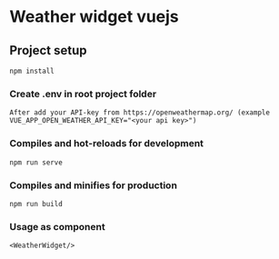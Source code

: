 # Weather widget vuejs

## Project setup
```
npm install
```

### Create .env in root project folder
```
After add your API-key from https://openweathermap.org/ (example VUE_APP_OPEN_WEATHER_API_KEY="<your api key>")
```

### Compiles and hot-reloads for development
```
npm run serve
```

### Compiles and minifies for production
```
npm run build
```

### Usage as component
```
<WeatherWidget/>
```

